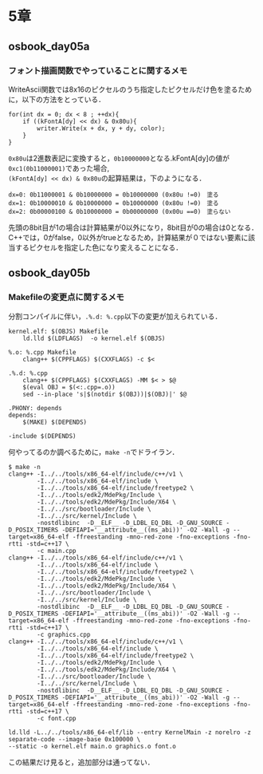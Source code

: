 # 5章
## osbook_day05a
### フォント描画関数でやっていることに関するメモ
WriteAscii関数では8x16のピクセルのうち指定したピクセルだけ色を塗るために，以下の方法をとっている．

```
for(int dx = 0; dx < 8 ; ++dx){
    if ((kFontA[dy] << dx) & 0x80u){
        writer.Write(x + dx, y + dy, color);
    }
}
```

`0x80u`は2進数表記に変換すると，`0b10000000`となる.kFontA[dy]の値が`0xc1(0b11000001)`であった場合,\
`(kFontA[dy] << dx) & 0x80u`の起算結果は，下のようになる．

```
dx=0: 0b11000001 & 0b10000000 = 0b10000000 (0x80u !=0)　塗る
dx=1: 0b10000010 & 0b10000000 = 0b10000000 (0x80u !=0)　塗る
dx=2: 0b00000100 & 0b10000000 = 0b00000000 (0x00u ==0)　塗らない
```

先頭の8bit目が1の場合は計算結果が0以外になり，8bit目が0の場合は0となる．C++では，0がfalse，0以外がtrueとなるため，計算結果が０ではない要素に該当するピクセルを指定した色になり変えることになる．

## osbook_day05b
### Makefileの変更点に関するメモ
分割コンパイルに伴い，`.%.d: %.cpp`以下の変更が加えられている．
```
kernel.elf: $(OBJS) Makefile
	ld.lld $(LDFLAGS)  -o kernel.elf $(OBJS)

%.o: %.cpp Makefile
	clang++ $(CPPFLAGS) $(CXXFLAGS) -c $< 

.%.d: %.cpp
	clang++ $(CPPFLAGS) $(CXXFLAGS) -MM $< > $@
	$(eval OBJ = $(<:.cpp=.o))
	sed --in-place 's|$(notdir $(OBJ))|$(OBJ)|' $@

.PHONY: depends
depends:
	$(MAKE) $(DEPENDS)

-include $(DEPENDS)
```
何やってるのか調べるために，`make -n`でドライラン．

```
$ make -n
clang++ -I../../tools/x86_64-elf/include/c++/v1 \
        -I../../tools/x86_64-elf/include \
        -I../../tools/x86_64-elf/include/freetype2 \
        -I../../tools/edk2/MdePkg/Include \
        -I../../tools/edk2/MdePkg/Include/X64 \
        -I../../src/bootloader/Include \
        -I../../src/kernel/Include \
        -nostdlibinc  -D__ELF__ -D_LDBL_EQ_DBL -D_GNU_SOURCE -D_POSIX_TIMERS -DEFIAPI='__attribute__((ms_abi))' -O2 -Wall -g --target=x86_64-elf -ffreestanding -mno-red-zone -fno-exceptions -fno-rtti -std=c++17 \
        -c main.cpp 
clang++ -I../../tools/x86_64-elf/include/c++/v1 \
        -I../../tools/x86_64-elf/include \
        -I../../tools/x86_64-elf/include/freetype2 \
        -I../../tools/edk2/MdePkg/Include \
        -I../../tools/edk2/MdePkg/Include/X64 \
        -I../../src/bootloader/Include \
        -I../../src/kernel/Include \
        -nostdlibinc  -D__ELF__ -D_LDBL_EQ_DBL -D_GNU_SOURCE -D_POSIX_TIMERS -DEFIAPI='__attribute__((ms_abi))' -O2 -Wall -g --target=x86_64-elf -ffreestanding -mno-red-zone -fno-exceptions -fno-rtti -std=c++17 \
        -c graphics.cpp 
clang++ -I../../tools/x86_64-elf/include/c++/v1 \
        -I../../tools/x86_64-elf/include \
        -I../../tools/x86_64-elf/include/freetype2 \
        -I../../tools/edk2/MdePkg/Include \
        -I../../tools/edk2/MdePkg/Include/X64 \
        -I../../src/bootloader/Include \
        -I../../src/kernel/Include \
        -nostdlibinc  -D__ELF__ -D_LDBL_EQ_DBL -D_GNU_SOURCE -D_POSIX_TIMERS -DEFIAPI='__attribute__((ms_abi))' -O2 -Wall -g --target=x86_64-elf -ffreestanding -mno-red-zone -fno-exceptions -fno-rtti -std=c++17 \
        -c font.cpp 

ld.lld -L../../tools/x86_64-elf/lib --entry KernelMain -z norelro -z separate-code --image-base 0x100000 \
--static -o kernel.elf main.o graphics.o font.o
```

この結果だけ見ると，追加部分は通ってない．